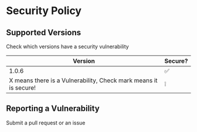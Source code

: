 # Security Policy

## Supported Versions

Check which versions have a security vulnerability

| Version | Secure?         |
| ------- | ------------------ |
| 1.0.6   | :white_check_mark: |
X means there is a Vulnerability, Check mark means it is secure! | :grey_exclamation: |

## Reporting a Vulnerability

Submit a pull request or an issue
